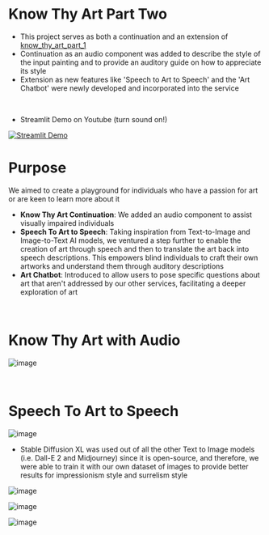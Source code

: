 # Know Thy Art Part Two
- This project serves as both a continuation and an extension of [know_thy_art_part_1](https://github.com/ryan-hk-koo/know_thy_art_part_1)  
- Continuation as an audio component was added to describe the style of the input painting and to provide an auditory guide on how to appreciate its style
- Extension as new features like 'Speech to Art to Speech' and the 'Art Chatbot' were newly developed and incorporated into the service 

<br>

- Streamlit Demo on Youtube (turn sound on!)

[![Streamlit Demo](https://img.youtube.com/vi/CgBtw9AcVYY/0.jpg)](https://youtu.be/CgBtw9AcVYY)

# Purpose
We aimed to create a playground for individuals who have a passion for art or are keen to learn more about it
- **Know Thy Art Continuation**: We added an audio component to assist visually impaired individuals
- **Speech To Art to Speech**: Taking inspiration from Text-to-Image and Image-to-Text AI models, we ventured a step further to enable the creation of art through speech and then to translate the art back into speech descriptions. This empowers blind individuals to craft their own artworks and understand them through auditory descriptions
- **Art Chatbot**: Introduced to allow users to pose specific questions about art that aren't addressed by our other services, facilitating a deeper exploration of art

<br>

# Know Thy Art with Audio
![image](https://github.com/ryan-hk-koo/know_thy_art_part_2/assets/143580734/97a2b0ee-5ed9-45ab-b117-6ca19b8318f6)

<br>

# Speech To Art to Speech
![image](https://github.com/ryan-hk-koo/know_thy_art_part_2/assets/143580734/2c7a6d5f-60ac-41e4-8fea-1b8cc1f42e94)

- Stable Diffusion XL was used out of all the other Text to Image models (i.e. Dall-E 2 and  Midjourney) since it is open-source, and therefore, we were able to train it with our own dataset of images to provide better results for impressionism style and surrelism style

![image](https://github.com/ryan-hk-koo/know_thy_art_part_2/assets/143580734/ca0797dc-b2f6-4e57-bcd4-76669f14d18d)

![image](https://github.com/ryan-hk-koo/know_thy_art_part_2/assets/143580734/ec7d6297-4a16-4895-94be-5a79d94ccb78)

![image](https://github.com/ryan-hk-koo/know_thy_art_part_2/assets/143580734/e4dd77d5-1577-4008-a3fd-bb950c4e5f18)
